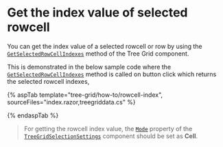 # Get the index value of selected rowcell

You can get the index value of a selected rowcell or row by using the [`GetSelectedRowCellIndexes`](https://help.syncfusion.com/cr/blazor/Syncfusion.Blazor.TreeGrid.SfTreeGrid-1.html#Syncfusion_Blazor_TreeGrid_SfTreeGrid_1_GetSelectedRowCellIndexes) method of the Tree Grid component.

This is demonstrated in the below sample code where the [`GetSelectedRowCellIndexes`](https://help.syncfusion.com/cr/blazor/Syncfusion.Blazor.TreeGrid.SfTreeGrid-1.html#Syncfusion_Blazor_TreeGrid_SfTreeGrid_1_GetSelectedRowCellIndexes) method is called on button click which returns the selected rowcell indexes,

{% aspTab template="tree-grid/how-to/rowcell-index", sourceFiles="index.razor,treegriddata.cs" %}

{% endaspTab %}

> For getting the rowcell index value, the [`Mode`](https://help.syncfusion.com/cr/blazor/Syncfusion.Blazor.TreeGrid.TreeGridSelectionSettings.html#Syncfusion_Blazor_TreeGrid_TreeGridSelectionSettings_Mode) property of the [`TreeGridSelectionSettings`](https://help.syncfusion.com/cr/blazor/Syncfusion.Blazor.TreeGrid.TreeGridSelectionSettings.html) component should be set as **Cell**.